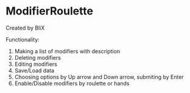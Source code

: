 # ModifierRoulette
Created by BliX

Functionality:
1) Making a list of modifiers with description
2) Deleting modifiers
3) Editing modifiers
4) Save/Load data
5) Choosing options by Up arrow and Down arrow, submiting by Enter  
6) Enable/Disable modifiers by roulette or hands
